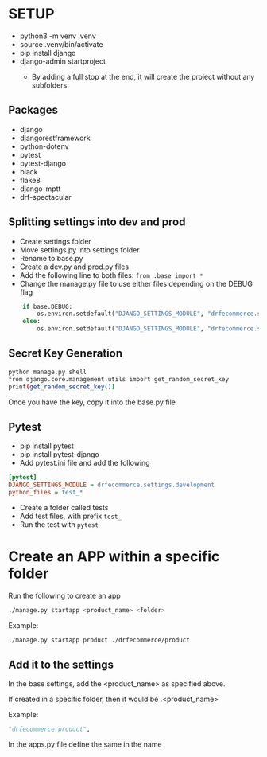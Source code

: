 # SETUP

- python3 -m venv .venv
- source .venv/bin/activate
- pip install django
- django-admin startproject <projectname>
  - By adding a full stop at the end, it will create the project without any subfolders

## Packages

- django
- djangorestframework
- python-dotenv
- pytest
- pytest-django
- black
- flake8
- django-mptt
- drf-spectacular

## Splitting settings into dev and prod

- Create settings folder
- Move settings.py into settings folder
- Rename to base.py
- Create a dev.py and prod.py files
- Add the following line to both files: `from .base import *`
- Change the manage.py file to use either files depending on the DEBUG flag

```python
    if base.DEBUG:
        os.environ.setdefault("DJANGO_SETTINGS_MODULE", "drfecommerce.settings.development")
    else:
        os.environ.setdefault("DJANGO_SETTINGS_MODULE", "drfecommerce.settings.production")
```

## Secret Key Generation

```bash
python manage.py shell
from django.core.management.utils import get_random_secret_key
print(get_random_secret_key())
```

Once you have the key, copy it into the base.py file

## Pytest

- pip install pytest
- pip install pytest-django
- Add pytest.ini file and add the following

```ini
[pytest]
DJANGO_SETTINGS_MODULE = drfecommerce.settings.development
python_files = test_*
```

- Create a folder called tests
- Add test files, with prefix `test_`
- Run the test with `pytest`

# Create an APP within a specific folder

Run the following to create an app

```bash
./manage.py startapp <product_name> <folder>
```

Example:

```bash
./manage.py startapp product ./drfecommerce/product
```

## Add it to the settings

In the base settings, add the <product_name> as specified above.

If created in a specific folder, then it would be <folder>.<product_name>

Example:

```python
"drfecommerce.product",
```

In the apps.py file define the same in the name

